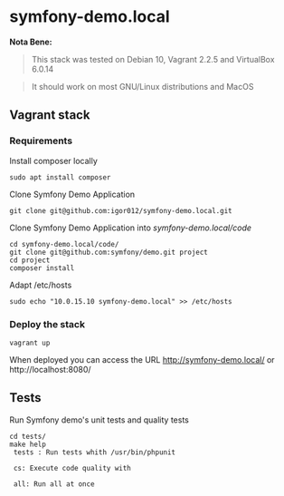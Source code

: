 # symfony-demo.local


**Nota Bene:**
> This stack was tested on Debian 10, Vagrant 2.2.5 and VirtualBox 6.0.14

> It should work on most GNU/Linux distributions and MacOS

## Vagrant stack

### Requirements
Install composer locally
```console
sudo apt install composer
```

Clone Symfony Demo Application
```console
git clone git@github.com:igor012/symfony-demo.local.git
```

Clone Symfony Demo Application into *symfony-demo.local/code*
```console
cd symfony-demo.local/code/
git clone git@github.com:symfony/demo.git project
cd project
composer install
```
Adapt /etc/hosts
```console
sudo echo "10.0.15.10 symfony-demo.local" >> /etc/hosts
```

### Deploy the stack
```console
vagrant up
```
When deployed you can access the URL http://symfony-demo.local/ or http://localhost:8080/

## Tests
Run Symfony demo's unit tests and quality tests
```console
cd tests/
make help
 tests : Run tests whith /usr/bin/phpunit

 cs: Execute code quality with

 all: Run all at once

```